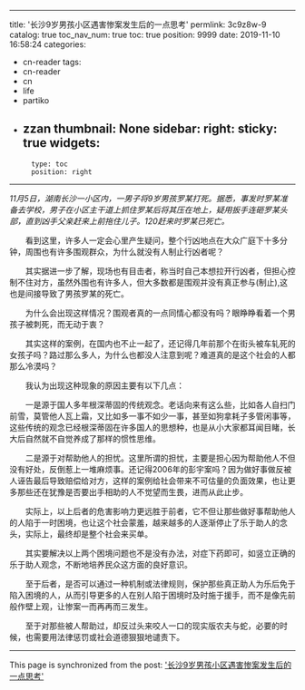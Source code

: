 
---
title: '长沙9岁男孩小区遇害惨案发生后的一点思考'
permlink: 3c9z8w-9
catalog: true
toc_nav_num: true
toc: true
position: 9999
date: 2019-11-10 16:58:24
categories:
- cn-reader
tags:
- cn-reader
- cn
- life
- partiko
- zzan
thumbnail: None
sidebar:
    right:
        sticky: true
widgets:
    -
        type: toc
        position: right
---


*11月5日，湖南长沙一小区内，一男子将9岁男孩罗某打死。据悉，事发时罗某准备去学校，男子在小区主干道上抓住罗某后将其压在地上，疑用扳手连砸罗某头部，直到凶手父亲赶来上前拖住儿子。120赶来时罗某已死亡。*

　　看到这里，许多人一定会心里产生疑问，整个行凶地点在大众广庭下十多分钟，周围也有许多围观群众，为什么就没有人制止行凶者呢？

　　其实据进一步了解，现场也有目击者，称当时自己本想拉开行凶者，但担心控制不住对方，虽然外围也有许多人，但大多数都是围观并没有真正参与(制止),这也是间接导致了男孩罗某的死亡。

　　为什么会出现这样情况？围观者真的一点同情心都没有吗？眼睁睁看着一个男孩子被刺死，而无动于衷？

　　其实这样的案例，在国内也不止一起了，还记得几年前那个在街头被车轧死的女孩子吗？路过那么多人，为什么也都没人注意到呢？难道真的是这个社会的人都那么冷漠吗？

　　我认为出现这种现象的原因主要有以下几点：

　　一是源于国人多年根深蒂固的传统观念。老话向来有这么些，比如各人自扫门前雪，莫管他人瓦上霜，又比如多一事不如少一事，甚至如狗拿耗子多管闲事等，这些传统的观念已经根深蒂固在许多国人的思想种，也是从小大家都耳闻目睹，长大后自然就不自觉养成了那样的惯性思维。

　　二是源于对帮助他人的担忧。这里所谓的担忧，主要是担心因为帮助他人不但没有好处，反倒惹上一堆麻烦事。还记得2006年的彭宇案吗？因为做好事做反被人诬告最后导致赔偿给对方，这样的案例给社会带来不可估量的负面效果，也让更多那些还在犹豫是否要出手相助的人不觉望而生畏，进而从此止步。

　　实际上，以上后者的危害影响力更远胜于前者，它不但让那些做好事帮助他人的人陷于一时困境，也让这个社会蒙羞，越来越多的人逐渐停止了乐于助人的念头，实际上，最终却是整个社会来买单。

　　其实要解决以上两个困境问题也不是没有办法，对症下药即可，如竖立正确的乐于助人观念，不断地培养民众这方面的良好意识。

　　至于后者，是否可以通过一种机制或法律规则，保护那些真正助人为乐后免于陷入困境的人，从而引导更多的人在别人陷于困境时及时施于援手，而不是像先前般作壁上观，让惨案一而再再而三发生。

　　至于对那些被人帮助过，却反过头来咬人一口的现实版农夫与蛇，必要的时候，也需要用法律惩罚或社会道德狠狠地谴责下。

- - -

This page is synchronized from the post: ['长沙9岁男孩小区遇害惨案发生后的一点思考'](https://steemit.com/@rivalhw/3c9z8w-9)
